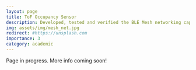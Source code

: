 ```yaml
---
layout: page
title: ToF Occupancy Sensor
description: Developed, tested and verified the BLE Mesh networking capabilities of a ToF building occupant sensor. Enabled by C++, and an ESP32.
img: assets/img/mesh_net.jpg
redirect: #https://unsplash.com
importance: 3
category: academic
---
```


Page in progress. More info coming soon!
